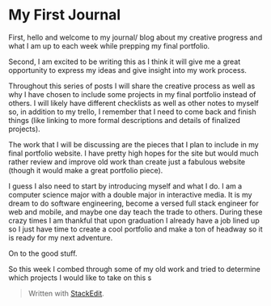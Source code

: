 
# My First Journal

First, hello and welcome to my journal/ blog about my creative progress and what I am up to each week while prepping my final portfolio.

Second, I am excited to be writing this as I think it will give me a great opportunity to express my ideas and give insight into my work process. 

Throughout this series of posts I will share the creative process as well as why I have chosen to include some projects in my final portfolio instead of others. I will likely have different checklists as well as other notes to myself so, in addition to my trello, I remember that I need to come back and finish things (like linking to more formal descriptions and details of finalized projects).

The work that I will be discussing are the pieces that I plan to include in my final portfolio website. I have pretty high hopes for the site but would much rather review and improve old work than create just a fabulous website (though it would make a great portfolio piece). 

I guess I also need to start by introducing myself and what I do. I am a computer science major with a double major in interactive media. It is my dream to do software engineering, become a versed full stack engineer for web and mobile, and maybe one day teach the trade to others. During these crazy times I am thankful that upon graduation I already have a job lined up so I just have time to create a cool portfolio and make a ton of headway so it is ready for my next adventure. 

On to the good stuff.

So this week I combed through some of my old work and tried to determine which projects I would like to take on this s
> Written with [StackEdit](https://stackedit.io/).
<!--stackedit_data:
eyJoaXN0b3J5IjpbMTc3NTY5MDkxMV19
-->